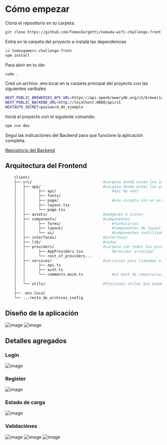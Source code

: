 # Cómo empezar

Cloná el repositorio en tu carpeta:

```bash
git clone https://github.com/TomasSorgetti/nomada-wifi-challenge-front.git
```

Entrá en la carpeta del proyecto e instalá las dependencias

```bash
cd todosgamers-challenge-front
npm install
```

Para abrir en tu ide:

```bash
code .
```

Creá un archivo .env.local en la carpeta principal del proyecto con las siguientes varibales

```bash
NEXT_PUBLIC_BREWERIES_API_URL=https://api.openbrewerydb.org/v1/breweries
NEXT_PUBLIC_BACKEND_URL=http://localhost:8080/api/v1
NEXTAUTH_SECRET=password_de_ejemplo
```

Iniciá el proyecto con el siguiente comando:

```bash
npm run dev
```

Seguí las indicaciónes del Backend para que funcione la aplicación completa.

[Repositorio del Backend](https://github.com/TomasSorgetti/nomada-wifi-challenge-server)

## Arquitectura del Frontend

```bash
    client/
    ├── src/                                #carpeta donde estan los archivos principales de la aplicación
    │   ├── app/                            #carpeta donde estan las páginas
    │   │      ├── api/                         #api de next
    │   │      ├── fonts/                       
    │   │      ├── page/                        #una carpeta con un archivo page.tsx por cada página
    │   │      ├── layout.tsx
    │   │      └── page.tsx
    │   ├── assets/                         #imágenes e iconos
    │   ├── components/                     #componentes
    │   │      ├── forms/                       #formularios
    │   │      ├── layout/                      #componentes de layaut
    │   │      └── ui/                          #componentes reutilizables
    │   ├── interfaces/                     #interfaces
    │   ├── lib/                            #redux
    │   ├── providers/                      #carpeta con todos los providers para importar en layaut
    │   │      ├── AppProviders.tsx             #provider principal
    │   │      └── rest_of_providers...
    │   ├── services/                       #servicios para llamadas a apis
    │   │      ├── api.ts
    │   │      ├── auth.ts
    │   │      └── comments.mock.ts             #un mock de comentarios para simular una llamada a una api
    │   │
    │   └── utils/                          #funciones utiles que pueden ser reutilizables
    │
    ├── .env.local
    └── ...resto_de_archivos_config
```

## Diseño de la aplicación

![image](https://github.com/user-attachments/assets/a047dba4-9e72-4541-b787-e4ccca81edb3)
![image](https://github.com/user-attachments/assets/67eeb0c8-a4cb-44e5-bf98-852e5d9068aa)

## Detalles agregados

### Login

![image](https://github.com/user-attachments/assets/6efc0e13-1a29-4a75-b7b5-eeb2ffc7e617)

### Register

![image](https://github.com/user-attachments/assets/01c1ed8c-ea7a-46ff-af9d-0332dc08a1f2)

### Estado de carga

![image](https://github.com/user-attachments/assets/85194dca-c800-43f8-8884-3e880812c2d6)

### Validaciónes

![image](https://github.com/user-attachments/assets/7cefebe8-db1f-4277-910d-8d8b3e6038a5)
![image](https://github.com/user-attachments/assets/8c6d75dd-3f6b-45e1-934c-03be0b1f6032)
![image](https://github.com/user-attachments/assets/9e21a5bd-0dcc-4bad-99e1-53bdfce977fc)

